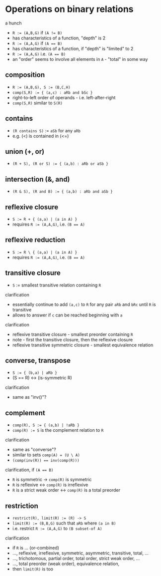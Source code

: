 
<!-- ======================================================================= -->
# Operations on binary relations

a hunch

* `R := (A,B,G)` if `(A != B)`
* has characteristics of a function, "depth" is 2
* `R := (A,A,G)` if `(A == B)`
* has characteristics of a function, if "depth" is "limited" to 2
* `R := (A,A,G)` i.e. `(A == B)`
* an "order" seems to involve all elements in `A` - "total" in some way

<!-- ======================================================================= -->
## composition

* `R := (A,B,G), S := (B,C,H)`
* `comp(S,R) := { (a,c) : aRb and bSc }`
* right-to-left order of operands - i.e. left-after-right
* `comp(S,R)` similar to `S(R)`

<!-- ======================================================================= -->
## contains

* `(R contains S)` := `aSb` for any `aRb`
* e.g. (<) is contained in (<=)

<!-- ======================================================================= -->
## union (+, or)

* `(R + S), (R or S) := { (a,b) : aRb or aSb }`

<!-- ======================================================================= -->
## intersection (&, and)

* `(R & S), (R and B) := { (a,b) : aRb and aSb }`

<!-- ======================================================================= -->
## reflexive closure

* `S := R + { (a,a) | (a in A) }`
* requires `R := (A,A,G)`, i.e. `(B == A)`

<!-- ======================================================================= -->
## reflexive reduction

* `S := R \ { (a,a) | (a in A) }`
* requires `R := (A,A,G)`, i.e. `(B == A)`

<!-- ======================================================================= -->
## transitive closure

* `S` := smallest transitive relation containing `R`

clarification

* essentially continue to add `(a,c)` to `R`
  for any pair `aRb` and `bRc` until `R` is transitive
* allows to answer if `c` can be reached beginning with `a`

clarification

* reflexive transitive closure - smallest preorder containing `R`
* note - first the transitive closure, then the reflexive closure
* reflexive transitive symmetric closure - smallest equivalence relation

<!-- ======================================================================= -->
## converse, transpose

* `S := { (b,a) | aRb }`
* (S == R) <-> (is-symmetric R)

clarification

* same as "inv()"?

<!-- ======================================================================= -->
## complement

* `comp(R), S := { (a,b) | !aRb }`
* `comp(R) := S` is the complement relation to `R`

clarification

* same as "converse"?
* similar to sets `comp(A) = (U \ A)`
* `(comp(inv(R)) == inv(comp(R)))`

clarification, if `(A == B)`

* `R` is symmetric -> `comp(R)` is symmetric
* `R` is reflexive <-> `comp(R)` is irreflexive
* `R` is a strict weak order <-> `comp(R)` is a total preorder

<!-- ======================================================================= -->
## restriction

* `restrict(R), limit(R) := (R) -> S`
* `limit(R) := (B,B,G)` such that `aRb` where `(a in B)`
* i.e. restrict `R := (A,A,G)` to `(B subset-of A)`

clarification

* if `R` is ... (or-combined)
* ..., reflexive, irreflexive, symmetric, asymmetric, transitive, total, ...
* ..., trichotomous, partial order, total order, strict weak order, ...
* ..., total preorder (weak order), equivalence relation,
* then `limit(R)` is too
